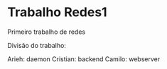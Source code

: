 # Trabalho Redes1
Primeiro trabalho de redes

Divisão do trabalho:

Arieh: daemon
Cristian: backend
Camilo: webserver
